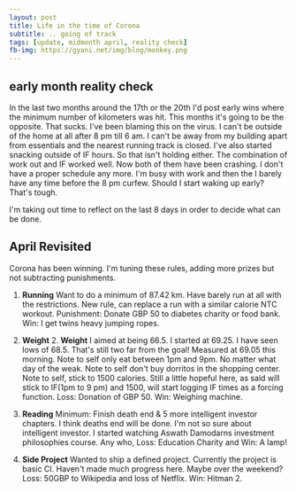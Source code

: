 ```yaml
---
layout: post
title: Life in the time of Corona
subtitle: .. going of track
tags: [update, midmonth april, reality check]
fb-img: https://gyani.net/img/blog/monkey.png
---
```


## early month reality check

In the last two months around the 17th or the 20th I'd post early wins where the minimum number of kilometers was hit. This months it's going to be the opposite. That sucks.  I've been blaming this on the virus. I can't be outside of the home at all after 8 pm till 6 am. I can't be away from my building apart from essentials and the nearest running track is closed. I've also started snacking outside of IF hours. So that isn't holding either. The combination of work out and IF worked well. Now both of them have been crashing. I don't have a proper schedule any more. I'm busy with work and then the I barely have any time before the 8 pm curfew.  Should I start waking up early? That's tough.

I'm taking out time to reflect on the last 8 days in order to decide what can be done.

## April Revisited

Corona has been winning. I'm tuning these rules, adding more prizes but not subtracting punishments.

1. **Running** Want to do a minimum of 87.42 km. Have barely run at all with the restrictions. New rule, can replace a run with a similar calorie NTC workout. Punishment: Donate GBP 50 to diabetes charity or food bank. Win: I get twins heavy jumping ropes.

2. **Weight** 2. **Weight** I aimed at being 66.5. I started at 69.25. I have seen lows of 68.5. That's still two far from the goal! Measured at 69.05 this morning. Note to self only eat between 1pm and 9pm. No matter what day of the weak. Note to self don't buy dorritos in
the shopping center. Note to self, stick to 1500 calories. Still a little hopeful here, as said will stick to IF(1pm to 9 pm) and 1500, will start logging IF times as a forcing function. Loss: Donation of GBP 50. Win: Weighing machine.

3. **Reading** Minimum: Finish death end & 5 more intelligent investor chapters. I think deaths end will be done. I'm not so sure about intelligent investor. I started watching Aswath Damodarns investment philosophies course. Any who, Loss: Education Charity and Win: A lamp!

4. **Side Project** Wanted to ship a defined project. Currently the project is basic CI. Haven't made much progress here. Maybe over the weekend? Loss: 50GBP to Wikipedia and loss of Netflix. Win: Hitman 2.